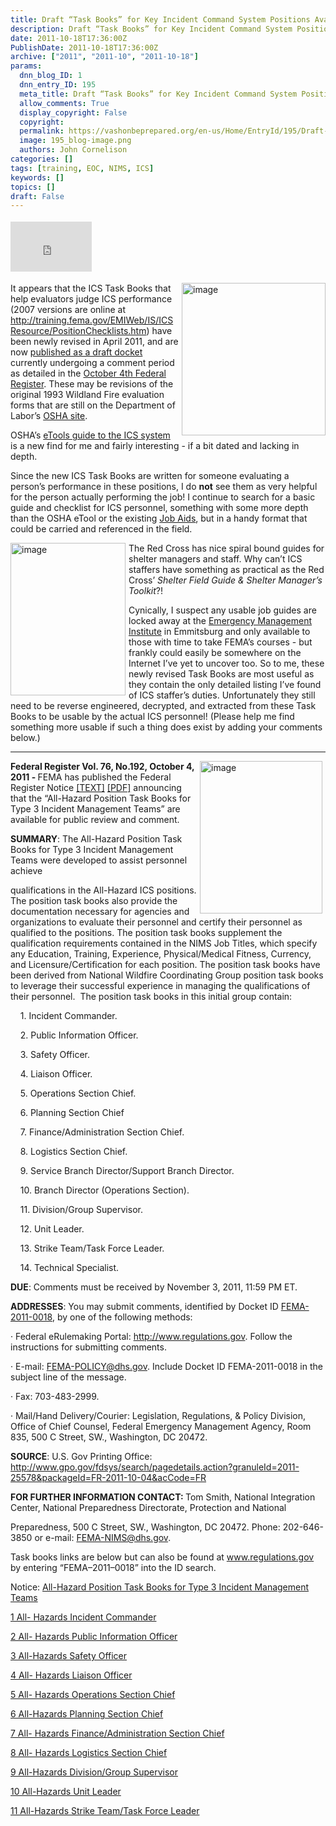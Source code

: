 ```yaml
---
title: Draft “Task Books” for Key Incident Command System Positions Available for Comment
description: Draft “Task Books” for Key Incident Command System Positions Available for Comment
date: 2011-10-18T17:36:00Z
PublishDate: 2011-10-18T17:36:00Z
archive: ["2011", "2011-10", "2011-10-18"]
params:
  dnn_blog_ID: 1
  dnn_entry_ID: 195
  meta_title: Draft “Task Books” for Key Incident Command System Positions Available for Comment
  allow_comments: True
  display_copyright: False
  copyright:
  permalink: https://vashonbeprepared.org/en-us/Home/EntryId/195/Draft-ldquo-Task-Books-rdquo-for-Key-Incident-Command-System-Positions-Available-for-Comment
  image: 195_blog-image.png
  authors: John Cornelison
categories: []
tags: [training, EOC, NIMS, ICS]
keywords: []
topics: []
draft: False
---
```


<div class="wlWriterHeaderFooter" style="padding-bottom: 4px; margin: 0px; padding-left: 0px; padding-right: 0px; float: none; padding-top: 4px;"><iframe src="http://www.facebook.com/widgets/like.php?href=http://vashoneoc.org/Blogs/VashonPreparedness/tabid/164/EntryId/195/Draft-ldquo-Task-Books-rdquo-for-Key-Incident-Command-System-Positions-Available-for-Comment.aspx" frameborder="0" scrolling="no" style="width: 130px; height: 80px;border: medium none;"></iframe></div>
<p><a href="./images/195/Windows-Live-Writer-New-ICS-Task-Books-Provide-Job-Descripti_7FA4-image_2.png"><img width="230" height="244" title="image" style="background-image: none;   margin: 0px 0px 5px 5px; padding-left: 0px; padding-right: 0px; display: inline; float: right;   padding-top: 0px;border: 0px;" alt="image" src="./images/195/Windows-Live-Writer-New-ICS-Task-Books-Provide-Job-Descripti_7FA4-image_thumb.png" /></a>It appears that the ICS Task Books that help evaluators judge ICS performance (2007 versions are online at <a href="http://training.fema.gov/EMIWeb/IS/ICSResource/PositionChecklists.htm" title="http://training.fema.gov/EMIWeb/IS/ICSResource/PositionChecklists.htm">http://training.fema.gov/EMIWeb/IS/ICSResource/PositionChecklists.htm</a>) have been newly revised in April 2011, and are now <a href="http://www.gpo.gov/fdsys/search/pagedetails.action?granuleId=2011-25578&amp;packageId=FR-2011-10-04&amp;acCode=FR" target="_blank">published as a draft docket</a> currently undergoing a comment period as detailed in the <a href="http://www.gpo.gov/fdsys/pkg/FR-2011-10-04/pdf/2011-25578.pdf" target="_blank">October 4th Federal Register</a>. These may be revisions of the original 1993 Wildland Fire evaluation forms that are still on the Department of Labor&rsquo;s <a href="http://www.osha.gov/SLTC/etools/ics/ics_tasks.html" target="_blank">OSHA site</a>.</p>
<p>OSHA&rsquo;s <a href="http://www.osha.gov/SLTC/etools/ics/index.html" target="_blank">eTools guide to the ICS system</a> is a new find for me and fairly interesting - if a bit dated and lacking in depth.</p>
<p>Since the new ICS Task Books are written for someone evaluating a person&rsquo;s performance in these positions, I do <strong>not</strong> see them as very helpful for the person actually performing the job! I continue to search for a basic guide and checklist for ICS personnel, something with some more depth than the OSHA eTool or the existing <a href="http://training.fema.gov/EMIWeb/IS/ICSResource/JobAids.htm" target="_blank">Job Aids</a>, but in a handy format that could be carried and referenced in the field.</p>
<p><a href="./images/195/Windows-Live-Writer-New-ICS-Task-Books-Provide-Job-Descripti_7FA4-image_7.png"><img width="184" height="244" title="image" style="background-image: none;   margin: 0px 5px 5px 0px; padding-left: 0px; padding-right: 0px; display: inline; float: left;   padding-top: 0px;border: 0px solid;" alt="image" src="./images/195/Windows-Live-Writer-New-ICS-Task-Books-Provide-Job-Descripti_7FA4-image_thumb_2.png" /></a>The Red Cross has nice spiral bound guides for shelter managers and staff. Why can&rsquo;t ICS staffers have something as practical as the Red Cross&rsquo; <em>Shelter Field Guide &amp; Shelter Manager&rsquo;s Toolkit</em>?!</p>
<p>Cynically, I suspect any usable job guides are locked away at the <a href="http://training.fema.gov/EMI/" target="_blank">Emergency Management Institute</a> in Emmitsburg and only available to those with time to take FEMA&rsquo;s courses - but frankly could easily be somewhere on the Internet I&rsquo;ve yet to uncover too. So to me, these newly revised Task Books are most useful as they contain the only detailed listing I&rsquo;ve found of ICS staffer&rsquo;s duties. Unfortunately they still need to be reverse engineered, decrypted, and extracted from these Task Books to be usable by the actual ICS personnel! (Please help me find something more usable if such a thing does exist by adding your comments below.)</p>
<hr />
<p><a href="http://www.gpo.gov/fdsys/pkg/FR-2011-10-04/pdf/2011-25578.pdf" target="_blank"><img width="196" height="244" title="image" style="background-image: none;   margin: 0px 5px 5px 0px; padding-left: 0px; padding-right: 0px; display: inline; float: right;   padding-top: 0px;border: 0px;" alt="image" src="./images/195/Windows-Live-Writer-New-ICS-Task-Books-Provide-Job-Descripti_7FA4-image_5.png" /></a><b>Federal Register Vol. 76, No.192, October 4, 2011 - </b>FEMA has published the Federal Register Notice <a href="http://www.gpo.gov/fdsys/pkg/FR-2011-10-04/html/2011-25578.htm">[TEXT]</a> <a href="http://www.gpo.gov/fdsys/pkg/FR-2011-10-04/pdf/2011-25578.pdf">[PDF]</a> announcing that the &ldquo;All-Hazard Position Task Books for Type 3 Incident Management Teams&rdquo; are available for public review and comment.&nbsp; </p>
<p><b>SUMMARY</b>: The All-Hazard Position Task Books for Type 3 Incident Management Teams were developed to assist personnel achieve </p>
<p>qualifications in the All-Hazard ICS positions. The position task books also provide the documentation necessary for agencies and organizations to evaluate their personnel and certify their personnel as qualified to the positions. The position task books supplement the qualification requirements contained in the NIMS Job Titles, which specify any Education, Training, Experience, Physical/Medical Fitness, Currency, and Licensure/Certification for each position. The position task books have been derived from National Wildfire Coordinating Group position task books to leverage their successful experience in managing the qualifications of their personnel.&nbsp; The position task books in this initial group contain:</p>
<p>&nbsp;&nbsp;&nbsp; 1. Incident Commander.</p>
<p>&nbsp;&nbsp;&nbsp; 2. Public Information Officer.</p>
<p>&nbsp;&nbsp;&nbsp; 3. Safety Officer.</p>
<p>&nbsp;&nbsp;&nbsp; 4. Liaison Officer.</p>
<p>&nbsp;&nbsp;&nbsp; 5. Operations Section Chief.</p>
<p>&nbsp;&nbsp;&nbsp; 6. Planning Section Chief</p>
<p>&nbsp;&nbsp;&nbsp; 7. Finance/Administration Section Chief.</p>
<p>&nbsp;&nbsp;&nbsp; 8. Logistics Section Chief.</p>
<p>&nbsp;&nbsp;&nbsp; 9. Service Branch Director/Support Branch Director.</p>
<p>&nbsp;&nbsp;&nbsp; 10. Branch Director (Operations Section).</p>
<p>&nbsp;&nbsp;&nbsp; 11. Division/Group Supervisor.</p>
<p>&nbsp;&nbsp;&nbsp; 12. Unit Leader.</p>
<p>&nbsp;&nbsp;&nbsp; 13. Strike Team/Task Force Leader.</p>
<p>&nbsp;&nbsp;&nbsp; 14. Technical Specialist.</p>
<p><b>DUE</b>: Comments must be received by November 3, 2011, 11:59 PM ET.</p>
<p><b>ADDRESSES</b>: You may submit comments, identified by Docket ID <span style="text-decoration: underline;">FEMA-2011-0018</span>, by one of the following methods:</p>
<p>&middot; Federal eRulemaking Portal: <a href="http://www.regulations.gov">http://www.regulations.gov</a>. Follow the instructions for submitting comments.</p>
<p>&middot; E-mail: <a href="mailto:FEMA-POLICY@dhs.gov">FEMA-POLICY@dhs.gov</a>. Include Docket ID FEMA-2011-0018 in the subject line of the message.</p>
<p>&middot; Fax: 703-483-2999.</p>
<p>&middot; Mail/Hand Delivery/Courier: Legislation, Regulations, &amp; Policy Division, Office of Chief Counsel, Federal Emergency Management Agency, Room 835, 500 C Street, SW., Washington, DC 20472.</p>
<p><b></b></p>
<p><b>SOURCE</b>: U.S. Gov Printing Office: <a href="http://www.gpo.gov/fdsys/search/pagedetails.action?granuleId=2011-25578&amp;packageId=FR-2011-10-04&amp;acCode=FR">http://www.gpo.gov/fdsys/search/pagedetails.action?granuleId=2011-25578&amp;packageId=FR-2011-10-04&amp;acCode=FR</a></p>
<p><b>FOR FURTHER INFORMATION CONTACT: </b>Tom Smith, National Integration Center, National Preparedness Directorate, Protection and National </p>
<p>Preparedness, 500 C Street, SW., Washington, DC 20472. Phone: 202-646-3850 or e-mail: <a href="mailto:FEMA-NIMS@dhs.gov">FEMA-NIMS@dhs.gov</a>.</p>
<p><b></b></p>
<p>Task books links are below but can also be found at <a href="http://www.regulations.gov/">www.regulations.gov</a> by entering &ldquo;FEMA&ndash;2011&ndash;0018&rdquo; into the ID search.&nbsp; </p>
<p>Notice: <a href="http://www.regulations.gov/#!documentDetail;D=FEMA-2011-0018-0001">All-Hazard Position Task Books for Type 3 Incident Management Teams</a></p>
<p><a href="http://www.regulations.gov/#!documentDetail;D=FEMA-2011-0018-0002">1 All- Hazards Incident Commander</a></p>
<p><a href="http://www.regulations.gov/#!documentDetail;D=FEMA-2011-0018-0003">2 All- Hazards Public Information Officer</a></p>
<p><a href="http://www.regulations.gov/#!documentDetail;D=FEMA-2011-0018-0004">3 All-Hazards Safety Officer</a></p>
<p><a href="http://www.regulations.gov/#!documentDetail;D=FEMA-2011-0018-0005">4 All- Hazards Liaison Officer</a></p>
<p><a href="http://www.regulations.gov/#!documentDetail;D=FEMA-2011-0018-0006">5 All- Hazards Operations Section Chief</a></p>
<p><a href="http://www.regulations.gov/#!documentDetail;D=FEMA-2011-0018-0007">6 All-Hazards Planning Section Chief</a></p>
<p><a href="http://www.regulations.gov/#!documentDetail;D=FEMA-2011-0018-0008">7 All- Hazards Finance/Administration Section Chief</a></p>
<p><a href="http://www.regulations.gov/#!documentDetail;D=FEMA-2011-0018-0009">8 All- Hazards Logistics Section Chief</a></p>
<p><a href="http://www.regulations.gov/#!documentDetail;D=FEMA-2011-0018-0010">9 All-Hazards Division/Group Supervisor</a></p>
<p><a href="http://www.regulations.gov/#!documentDetail;D=FEMA-2011-0018-0011">10 All-Hazards Unit Leader</a></p>
<p><a href="http://www.regulations.gov/#!documentDetail;D=FEMA-2011-0018-0012">11 All-Hazards Strike Team/Task Force Leader</a></p>
